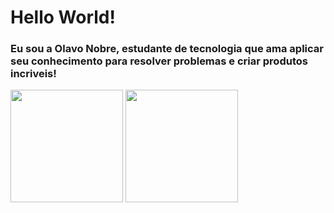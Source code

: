 # Hello World!
### Eu sou a Olavo Nobre, estudante de tecnologia que ama aplicar seu conhecimento para resolver problemas e criar produtos incriveis!

<div>
    <img height="180em" src="https://github-readme-stats.vercel.app/api?username=olavonobre&show_icons=true&theme=react"/>
    <img height="180em" src="https://github-readme-stats.vercel.app/api/top-langs/?username=olavonobre&layout=compact&langs_count=16&theme=react"/>
</div><br>
